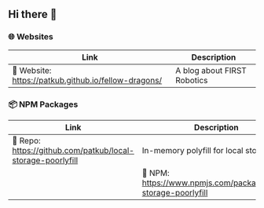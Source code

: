 ## Hi there 👋

### 🌐 Websites

| Link                                                 | Description                 |  
|------------------------------------------------------|-----------------------------|  
| 🔗 Website: https://patkub.github.io/fellow-dragons/ | A blog about FIRST Robotics |  

### 📦 NPM Packages

| Link                                                        | Description                                                    |  
|-------------------------------------------------------------|----------------------------------------------------------------|  
| 🔗 Repo: https://github.com/patkub/local-storage-poorlyfill | In-memory polyfill for local storage                           |  
|                                                             | 🔗 NPM: https://www.npmjs.com/package/local-storage-poorlyfill |  

<!--
**patkub/patkub** is a ✨ _special_ ✨ repository because its `README.md` (this file) appears on your GitHub profile.

Here are some ideas to get you started:

- 🔭 I’m currently working on ...
- 🌱 I’m currently learning ...
- 👯 I’m looking to collaborate on ...
- 🤔 I’m looking for help with ...
- 💬 Ask me about ...
- 📫 How to reach me: ...
- 😄 Pronouns: ...
- ⚡ Fun fact: ...
-->
